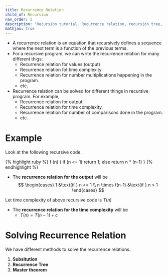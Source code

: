 ```yaml
---
title: Recurrence Relation
child_of: Recursion
nav_order: 1
description: "Recursion tutorial. Recurrence relation, recursion tree, subsititution method."
mathjax: true
---
```


- A recurrence relation is an equation that recursively defines a sequence where the next term is a function of the previous terms.
- For a recursive program, we can write the recurrence relation for many different thigs:
    - Recurrence relation for values (output)
    - Recurrence relation fot time complexity
    - Recurrence relation for number multiplications happening in the program.
    - etc.
- Recurrence relation can be solved for different things in recursive program. For example,
    - Recurrence relation for output.
    - Recurrence relation for time complexity.
    - Recurrence relation for number of comparisons done in the program.
    - etc.

# Example

Look at the following recursive code.

{% highlight ruby %}
f (n) {
    if (n <= 1)
        return 1;
    else 
        return n * (n-1)
}
{% endhighlight %}

- The **recurrence relation for the output** will be 
$$
\begin{cases}
   1 &\text{if } n <= 1 \\
   n \times f(n-1) &\text{if } n > 1
\end{cases}
$$

Let time complexity of above recursive code is $T(n)$
- The **recurrence relation for the time complexity** will be 
    - $T(n) = T(n-1) + c$

# Solving Recurrence Relation

We have different methods to solve the recurrence relations.

1. **Subsitution**
2. **Recurrence Tree**
3. **Master theorem**